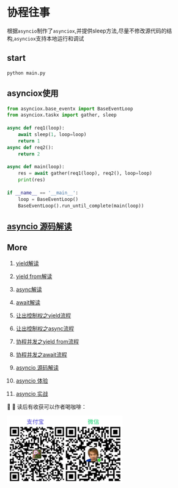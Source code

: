 # 协程往事

根据`asyncio`制作了`asynciox`,并提供sleep方法,尽量不修改源代码的结构,`asynciox`支持本地运行和调试

## start
``` shell
python main.py
```

## asynciox使用

``` python
from asynciox.base_eventx import BaseEventLoop
from asynciox.taskx import gather, sleep

async def req1(loop):
    await sleep(1, loop=loop)
    return 1
async def req2():
    return 2

async def main(loop):
    res = await gather(req1(loop), req2(), loop=loop)
    print(res)

if __name__ == '__main__':
    loop = BaseEventLoop()
    BaseEventLoop().run_until_complete(main(loop))
```

## [asyncio 源码解读](docs/2.yield_from.md)

## More
1. [yield解读](docs/1.yield.md)

2. [yield from解读](docs/2.yield_from.md)

3. [async解读](docs/3.async.md)

4. [await解读](docs/4.await.md)

5. [让出控制权之yield流程](docs/5.yield_break.md)

6. [让出控制权之async流程](docs/6.async_break.md)

7. [协程并发之yield from流程](docs/7.yield_from_concurrent.md)

8. [协程并发之await流程](docs/8.await_concurrent.md)

9. [asyncio 源码解读](docs/9.asyncio.md)

10. [asyncio 体验](docs/10.asyncio_concurrent.md)

11. [asyncio 实战](docs/11.asyncio_sample.md)


:ribbon: :ribbon: 读后有收获可以作者喝咖啡：

<!-- ![](docs/aw2.png) -->
<img src="docs/aw2.png" width="60%"/>
